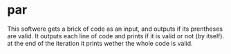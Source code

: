 # par
This softwere gets a brick of code as an input, and outputs if its prentheses are valid.
It outputs each line of code and prints if it is valid or not (by itself).
at the end of the iteration it prints wether the whole code is valid.
